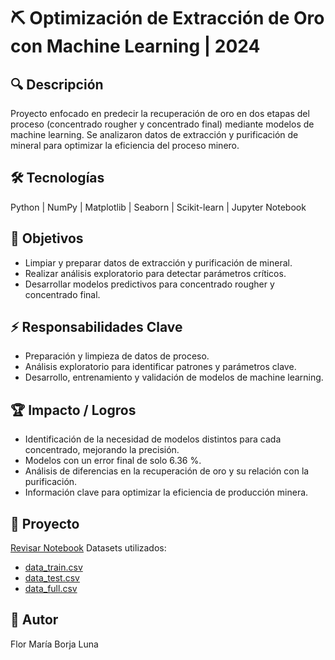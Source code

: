 # ⛏ Optimización de Extracción de Oro con Machine Learning | 2024

## 🔍 Descripción
Proyecto enfocado en predecir la recuperación de oro en dos etapas del proceso (concentrado rougher y concentrado final) mediante modelos de machine learning. Se analizaron datos de extracción y purificación de mineral para optimizar la eficiencia del proceso minero.

## 🛠 Tecnologías
Python | NumPy | Matplotlib | Seaborn | Scikit-learn | Jupyter Notebook

## 🎯 Objetivos
- Limpiar y preparar datos de extracción y purificación de mineral.  
- Realizar análisis exploratorio para detectar parámetros críticos.  
- Desarrollar modelos predictivos para concentrado rougher y concentrado final.  

## ⚡ Responsabilidades Clave
- Preparación y limpieza de datos de proceso.  
- Análisis exploratorio para identificar patrones y parámetros clave.  
- Desarrollo, entrenamiento y validación de modelos de machine learning.  

## 🏆 Impacto / Logros
- Identificación de la necesidad de modelos distintos para cada concentrado, mejorando la precisión.  
- Modelos con un error final de solo 6.36 %.  
- Análisis de diferencias en la recuperación de oro y su relación con la purificación.  
- Información clave para optimizar la eficiencia de producción minera.  

## 📂 Proyecto
[Revisar Notebook](Proyecto_12.ipynb)
Datasets utilizados:  
  - [data_train.csv](modelo-machine-learning-zyfra/data_train.csv)  
  - [data_test.csv](modelo-machine-learning-zyfra/data_test.csv)  
  - [data_full.csv](modelo-machine-learning-zyfra/data_full.csv)  

## 👤 Autor
Flor María Borja Luna
